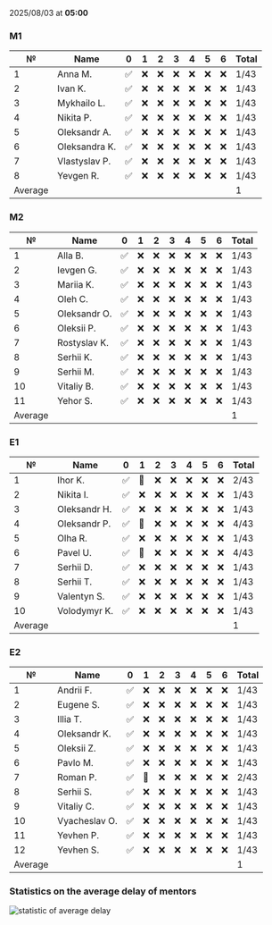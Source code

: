 2025/08/03 at **05:00**
### M1
|№|Name|0|1|2|3|4|5|6|Total|
|-----|-----|-----|-----|-----|-----|-----|-----|-----|-----|
|1|Anna M.|✅|❌|❌|❌|❌|❌|❌|1/43|
|2|Ivan K.|✅|❌|❌|❌|❌|❌|❌|1/43|
|3|Mykhailo L.|✅|❌|❌|❌|❌|❌|❌|1/43|
|4|Nikita P.|✅|❌|❌|❌|❌|❌|❌|1/43|
|5|Oleksandr A.|✅|❌|❌|❌|❌|❌|❌|1/43|
|6|Oleksandra K.|✅|❌|❌|❌|❌|❌|❌|1/43|
|7|Vlastyslav P.|✅|❌|❌|❌|❌|❌|❌|1/43|
|8|Yevgen R.|✅|❌|❌|❌|❌|❌|❌|1/43|
|Average|||||||||1|
### M2
|№|Name|0|1|2|3|4|5|6|Total|
|-----|-----|-----|-----|-----|-----|-----|-----|-----|-----|
|1|Alla B.|✅|❌|❌|❌|❌|❌|❌|1/43|
|2|Ievgen G.|✅|❌|❌|❌|❌|❌|❌|1/43|
|3|Mariia K.|✅|❌|❌|❌|❌|❌|❌|1/43|
|4|Oleh C.|✅|❌|❌|❌|❌|❌|❌|1/43|
|5|Oleksandr O.|✅|❌|❌|❌|❌|❌|❌|1/43|
|6|Oleksii P.|✅|❌|❌|❌|❌|❌|❌|1/43|
|7|Rostyslav K.|✅|❌|❌|❌|❌|❌|❌|1/43|
|8|Serhii K.|✅|❌|❌|❌|❌|❌|❌|1/43|
|9|Serhii M.|✅|❌|❌|❌|❌|❌|❌|1/43|
|10|Vitaliy B.|✅|❌|❌|❌|❌|❌|❌|1/43|
|11|Yehor S.|✅|❌|❌|❌|❌|❌|❌|1/43|
|Average|||||||||1|
### E1
|№|Name|0|1|2|3|4|5|6|Total|
|-----|-----|-----|-----|-----|-----|-----|-----|-----|-----|
|1|Ihor K.|✅|🔄|❌|❌|❌|❌|❌|2/43|
|2|Nikita I.|✅|❌|❌|❌|❌|❌|❌|1/43|
|3|Oleksandr H.|✅|❌|❌|❌|❌|❌|❌|1/43|
|4|Oleksandr P.|✅|🔄|❌|❌|❌|❌|❌|4/43|
|5|Olha R.|✅|❌|❌|❌|❌|❌|❌|1/43|
|6|Pavel U.|✅|🔄|❌|❌|❌|❌|❌|4/43|
|7|Serhii D.|✅|❌|❌|❌|❌|❌|❌|1/43|
|8|Serhii T.|✅|❌|❌|❌|❌|❌|❌|1/43|
|9|Valentyn S.|✅|❌|❌|❌|❌|❌|❌|1/43|
|10|Volodymyr K.|✅|❌|❌|❌|❌|❌|❌|1/43|
|Average|||||||||1|
### E2
|№|Name|0|1|2|3|4|5|6|Total|
|-----|-----|-----|-----|-----|-----|-----|-----|-----|-----|
|1|Andrii F.|✅|❌|❌|❌|❌|❌|❌|1/43|
|2|Eugene S.|✅|❌|❌|❌|❌|❌|❌|1/43|
|3|Illia T.|✅|❌|❌|❌|❌|❌|❌|1/43|
|4|Oleksandr K.|✅|❌|❌|❌|❌|❌|❌|1/43|
|5|Oleksii Z.|✅|❌|❌|❌|❌|❌|❌|1/43|
|6|Pavlo M.|✅|❌|❌|❌|❌|❌|❌|1/43|
|7|Roman P.|✅|🔄|❌|❌|❌|❌|❌|2/43|
|8|Serhii S.|✅|❌|❌|❌|❌|❌|❌|1/43|
|9|Vitaliy C.|✅|❌|❌|❌|❌|❌|❌|1/43|
|10|Vyacheslav O.|✅|❌|❌|❌|❌|❌|❌|1/43|
|11|Yevhen P.|✅|❌|❌|❌|❌|❌|❌|1/43|
|12|Yevhen S.|✅|❌|❌|❌|❌|❌|❌|1/43|
|Average|||||||||1|

### Statistics on the average delay of mentors
![statistic of average delay](https://docs.google.com/spreadsheets/d/e/2PACX-1vTRGxaJWiz7gJtvcjwtHPyyd5ju-BPGGEvp5XTIwGS92XWrY8xHYajrexYFqIVDSJIX7LGb8XaB6X3S/pubchart?oid=1439917493&format=image)
